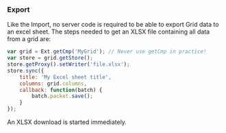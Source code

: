 ### Export
Like the Import, no server code is required to be able to export Grid data to an excel sheet. The steps needed to get an XLSX file containing all data from a grid are:

```javascript
var grid = Ext.getCmp('MyGrid'); // Never use getCmp in practice!
var store = grid.getStore();
store.getProxy().setWriter('file.xlsx');
store.sync({
    title: 'My Excel sheet title',
    columns: grid.columns,
    callback: function(batch) {
        batch.packet.save();
    }
});
```

An XLSX download is started immediately.
